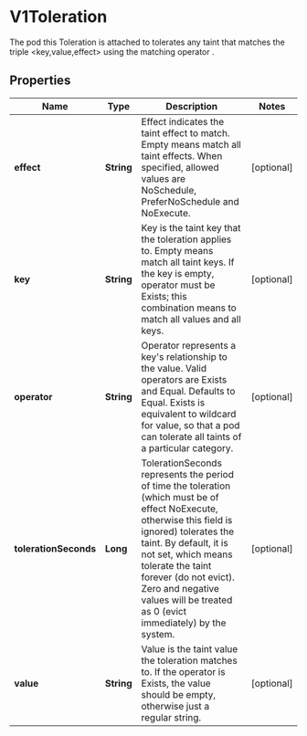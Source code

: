 

# V1Toleration

The pod this Toleration is attached to tolerates any taint that matches the triple <key,value,effect> using the matching operator <operator>.

## Properties

| Name | Type | Description | Notes |
|------------ | ------------- | ------------- | -------------|
|**effect** | **String** | Effect indicates the taint effect to match. Empty means match all taint effects. When specified, allowed values are NoSchedule, PreferNoSchedule and NoExecute. |  [optional] |
|**key** | **String** | Key is the taint key that the toleration applies to. Empty means match all taint keys. If the key is empty, operator must be Exists; this combination means to match all values and all keys. |  [optional] |
|**operator** | **String** | Operator represents a key&#39;s relationship to the value. Valid operators are Exists and Equal. Defaults to Equal. Exists is equivalent to wildcard for value, so that a pod can tolerate all taints of a particular category. |  [optional] |
|**tolerationSeconds** | **Long** | TolerationSeconds represents the period of time the toleration (which must be of effect NoExecute, otherwise this field is ignored) tolerates the taint. By default, it is not set, which means tolerate the taint forever (do not evict). Zero and negative values will be treated as 0 (evict immediately) by the system. |  [optional] |
|**value** | **String** | Value is the taint value the toleration matches to. If the operator is Exists, the value should be empty, otherwise just a regular string. |  [optional] |



